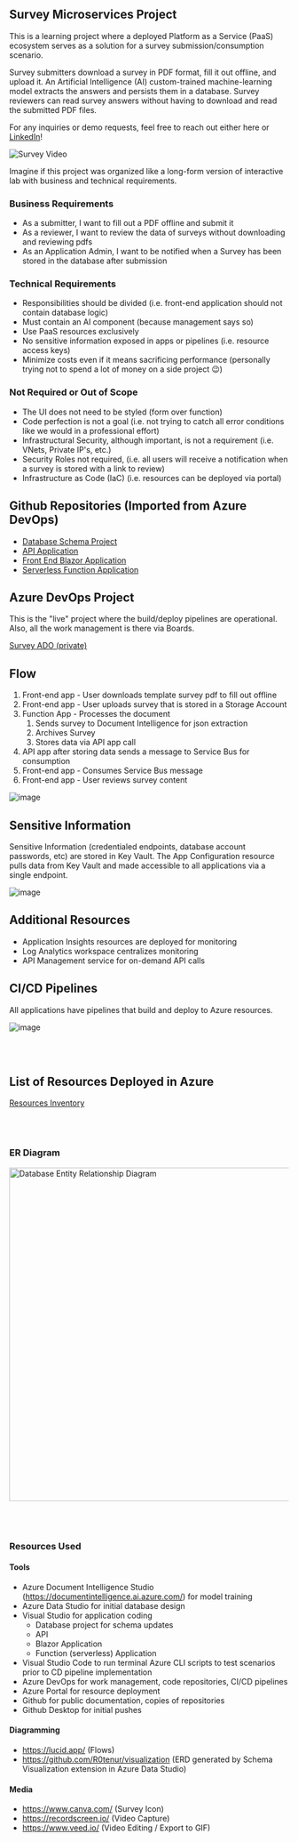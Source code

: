 ## Survey Microservices Project
This is a learning project where a deployed Platform as a Service (PaaS) ecosystem serves as a solution for a survey submission/consumption scenario.  

Survey submitters download a survey in PDF format, fill it out offline, and upload it. An Artificial Intelligence (AI) custom-trained machine-learning model extracts the answers and persists them in a database. Survey reviewers can read survey answers without having to download and read the submitted PDF files.

For any inquiries or demo requests, feel free to reach out either here or [LinkedIn](https://www.linkedin.com/in/cjd78/)!


![Survey Video](https://github.com/Survey-2024/.github/assets/13341430/3b8fd52f-78a3-4b75-a165-eabf0e2e43a6)


Imagine if this project was organized like a long-form version of interactive lab with business and technical requirements.

### Business Requirements
- As a submitter, I want to fill out a PDF offline and submit it
- As a reviewer, I want to review the data of surveys without downloading and reviewing pdfs
- As an Application Admin, I want to be notified when a Survey has been stored in the database after submission

### Technical Requirements
- Responsibilities should be divided (i.e. front-end application should not contain database logic)
- Must contain an AI component (because management says so)
- Use PaaS resources exclusively
- No sensitive information exposed in apps or pipelines (i.e. resource access keys)
- Minimize costs even if it means sacrificing performance (personally trying not to spend a lot of money on a side project 😉)

### Not Required or Out of Scope
- The UI does not need to be styled (form over function)
- Code perfection is not a goal (i.e. not trying to catch all error conditions like we would in a professional effort)
- Infrastructural Security, although important, is not a requirement (i.e. VNets, Private IP's, etc.)
- Security Roles not required, (i.e. all users will receive a notification when a survey is stored with a link to review)
- Infrastructure as Code (IaC) (i.e. resources can be deployed via portal)

## Github Repositories (Imported from Azure DevOps)
- [Database Schema Project](https://github.com/Survey-2024/SurveyDB)
- [API Application](https://github.com/Survey-2024/SurveyApi)
- [Front End Blazor Application](https://github.com/Survey-2024/SurveyFrontEnd)
- [Serverless Function Application](https://github.com/Survey-2024/DocParser)

## Azure DevOps Project
This is the "live" project where the build/deploy pipelines are operational. Also, all the work management is there via Boards.

[Survey ADO (private)](https://dev.azure.com/cjdaley/Survey/) 

## Flow
1. Front-end app - User downloads template survey pdf to fill out offline
2. Front-end app - User uploads survey that is stored in a Storage Account
3. Function App - Processes the document
   1. Sends survey to Document Intelligence for json extraction
   2. Archives Survey
   3. Stores data via API app call
 4. API app after storing data sends a message to Service Bus for consumption
 5. Front-end app - Consumes Service Bus message
 6. Front-end app - User reviews survey content

![image](https://github.com/Survey-2024/.github/assets/13341430/b3ab7dac-b419-48b3-8a96-2db35df94565)

## Sensitive Information
Sensitive Information (credentialed endpoints, database account passwords, etc) are stored in Key Vault. The App Configuration resource pulls data from Key Vault and made accessible to all applications via a single endpoint.

![image](https://github.com/Survey-2024/.github/assets/13341430/7b24e5a1-e585-4ca7-9910-a90fe95aa896)

## Additional Resources
- Application Insights resources are deployed for monitoring
- Log Analytics workspace centralizes monitoring
- API Management service for on-demand API calls

## CI/CD Pipelines
All applications have pipelines that build and deploy to Azure resources.

![image](https://github.com/Survey-2024/.github/assets/13341430/9eec969e-6829-4738-beec-b16a1cc2a5ef)

<br/><br/>

## List of Resources Deployed in Azure

[Resources Inventory](https://github.com/Survey-2024/.github/blob/bcb4309fbc2b98641f54a27c54d27531cae353fc/profile/Deployed%20Resources.md)

<br/><br/>

### ER Diagram
<img width="600px" alt="Database Entity Relationship Diagram" src="https://github.com/Survey-2024/.github/assets/13341430/6b4f1bd5-e47f-4939-8594-fc324bd7d302" />

<br/><br/>

### Resources Used
#### Tools
- Azure Document Intelligence Studio (https://documentintelligence.ai.azure.com/) for model training
- Azure Data Studio for initial database design
- Visual Studio for application coding
    - Database project for schema updates
    - API
    - Blazor Application
    - Function (serverless) Application
 - Visual Studio Code to run terminal Azure CLI scripts to test scenarios prior to CD pipeline implementation
 - Azure DevOps for work management, code repositories, CI/CD pipelines
 - Azure Portal for resource deployment
 - Github for public documentation, copies of repositories
 - Github Desktop for initial pushes
#### Diagramming
- https://lucid.app/ (Flows)
- https://github.com/R0tenur/visualization (ERD generated by Schema Visualization extension in Azure Data Studio)
#### Media
- https://www.canva.com/ (Survey Icon)
- https://recordscreen.io/ (Video Capture)
- https://www.veed.io/ (Video Editing / Export to GIF)

<!--

**Here are some ideas to get you started:**

🙋‍♀️ A short introduction - what is your organization all about?
🌈 Contribution guidelines - how can the community get involved?
👩‍💻 Useful resources - where can the community find your docs? Is there anything else the community should know?
🍿 Fun facts - what does your team eat for breakfast?
🧙 Remember, you can do mighty things with the power of [Markdown](https://docs.github.com/github/writing-on-github/getting-started-with-writing-and-formatting-on-github/basic-writing-and-formatting-syntax)
-->
